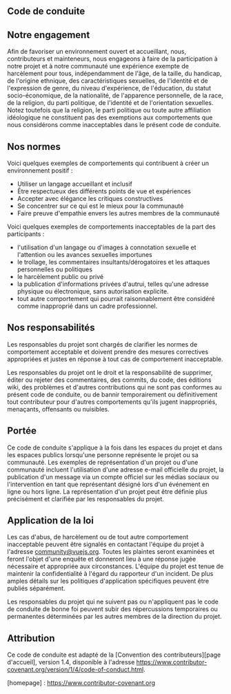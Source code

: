## Code de conduite

## Notre engagement

Afin de favoriser un environnement ouvert et accueillant, nous, contributeurs et mainteneurs, nous engageons à faire de la participation à notre projet et à notre communauté une expérience exempte de harcèlement pour tous, indépendamment de l'âge, de la taille, du handicap, de l'origine ethnique, des caractéristiques sexuelles, de l'identité et de l'expression de genre, du niveau d'expérience, de l'éducation, du statut socio-économique, de la nationalité, de l'apparence personnelle, de la race, de la religion, du parti politique, de l'identité et de l'orientation sexuelles. Notez toutefois que la religion, le parti politique ou toute autre affiliation idéologique ne constituent pas des exemptions aux comportements que nous considérons comme inacceptables dans le présent code de conduite.

## Nos normes

Voici quelques exemples de comportements qui contribuent à créer un environnement positif :

- Utiliser un langage accueillant et inclusif
- Être respectueux des différents points de vue et expériences
- Accepter avec élégance les critiques constructives
- Se concentrer sur ce qui est le mieux pour la communauté
- Faire preuve d'empathie envers les autres membres de la communauté

Voici quelques exemples de comportements inacceptables de la part des participants :

- l'utilisation d'un langage ou d'images à connotation sexuelle et l'attention ou les avances sexuelles importunes
- le trollage, les commentaires insultants/dérogatoires et les attaques personnelles ou politiques
- le harcèlement public ou privé
- la publication d'informations privées d'autrui, telles qu'une adresse physique ou électronique, sans autorisation explicite.
- tout autre comportement qui pourrait raisonnablement être considéré comme inapproprié dans un cadre professionnel.

## Nos responsabilités

Les responsables du projet sont chargés de clarifier les normes de comportement acceptable et doivent prendre des mesures correctives appropriées et justes en réponse à tout cas de comportement inacceptable.

Les responsables du projet ont le droit et la responsabilité de supprimer, éditer ou rejeter des commentaires, des commits, du code, des éditions wiki, des problèmes et d'autres contributions qui ne sont pas conformes au présent code de conduite, ou de bannir temporairement ou définitivement tout contributeur pour d'autres comportements qu'ils jugent inappropriés, menaçants, offensants ou nuisibles.

## Portée

Ce code de conduite s'applique à la fois dans les espaces du projet et dans les espaces publics lorsqu'une personne représente le projet ou sa communauté. Les exemples de représentation d'un projet ou d'une communauté incluent l'utilisation d'une adresse e-mail officielle du projet, la publication d'un message via un compte officiel sur les médias sociaux ou l'intervention en tant que représentant désigné lors d'un événement en ligne ou hors ligne. La représentation d'un projet peut être définie plus précisément et clarifiée par les responsables du projet.

## Application de la loi

Les cas d'abus, de harcèlement ou de tout autre comportement inacceptable peuvent être signalés en contactant l'équipe du projet à l'adresse community@vuejs.org. Toutes les plaintes seront examinées et feront l'objet d'une enquête et donneront lieu à une réponse jugée nécessaire et appropriée aux circonstances. L'équipe du projet est tenue de maintenir la confidentialité à l'égard du rapporteur d'un incident. De plus amples détails sur les politiques d'application spécifiques peuvent être publiés séparément.

Les responsables du projet qui ne suivent pas ou n'appliquent pas le code de conduite de bonne foi peuvent subir des répercussions temporaires ou permanentes déterminées par les autres membres de la direction du projet.

## Attribution

Ce code de conduite est adapté de la [Convention des contributeurs][page d'accueil], version 1.4, disponible à l'adresse https://www.contributor-covenant.org/version/1/4/code-of-conduct.html.

[homepage] : https://www.contributor-covenant.org